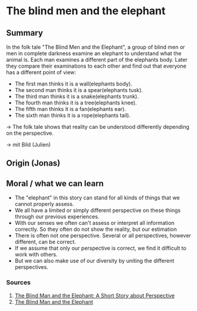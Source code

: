 # The blind men and the elephant

## Summary
In the folk tale "The Blind Men and the Elephant", a group of blind men or men in complete darkness examine an elephant to understand what the animal is.
Each man examines a different part of the elephants body. Later they compare their examinations to each other and find out that everyone has a different point of view:

- The first man thinks it is a wall(elephants body).
- The second man thinks it is a spear(elephants tusk).
- The third man thinks it is a snake(elephants trunk).
- The fourth man thinks it is a tree(elephants knee).
- The fifth man thinks it is a fan(elephants ear).
- The sixth man thinks it is a rope(elephants tail).

-> The folk tale shows that reality can be understood differently depending on the perspective.

-> mit Bild (Julien)

## Origin (Jonas)

## Moral / what we can learn 
- The "elephant" in this story can stand for all kinds of things that we cannot properly assess.
- We all have a limited or simply different perspective on these things through our previous experiences.
- With our senses we often can't assess or interpret all information correctly. So they often do not show the reality, but our estimation
- There is often not one perspective. Several or all perspectives, however different, can be correct.
- If we assume that only our perspective is correct, we find it difficult to work with others.
- But we can also make use of our diversity by uniting the different perspectives.

### Sources
1. [The Blind Man and the Elephant: A Short Story about Perspective](https://www.sloww.co/blind-men-elephant/)
2. [The Blind Man and the Elephant](https://www.peacecorps.gov/educators/resources/story-blind-men-and-elephant/)
